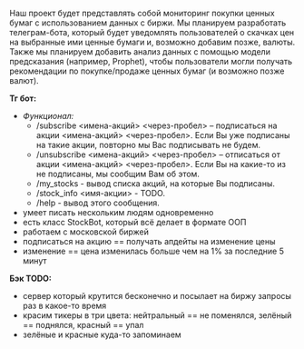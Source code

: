 Наш проект будет представлять собой мониторинг покупки ценных бумаг с использованием данных с биржи. Мы планируем разработать телеграм-бота, который будет уведомлять пользователей о скачках цен на выбранные ими ценные бумаги и, возможно добавим позже, валюты. Также мы планируем добавить анализ данных с помощью модели предсказания (например, Prophet), чтобы пользователи могли получать рекомендации по покупке/продаже ценных бумаг (и возможно позже валют).

**Тг бот:**
- *Функционал:*
  - /subscribe <имена-акций> <через-пробел> – подписаться на акции <имена-акций> <через-пробел>. Если Вы уже подписаны на такие акции, повторно мы Вас подписывать не будем.
  - /unsubscribe <имена-акций> <через-пробел> – отписаться от акции <имена-акций> <через-пробел>. Если Вы на какие-то из не подписаны, мы сообщим Вам об этом.
  - /my_stocks - вывод списка акций, на которые Вы подписаны.
  - /stock_info <имя-акции> - TODO.
  - /help - вывод этого сообщения.
- умеет писать нескольким людям одновременно
- есть класс StockBot, который всё делает в формате ООП
- работаем с московской биржей
- подписаться на акцию == получать апдейты на изменение цены
- изменение == цена изменилась больше чем на 1% за последние 5 минут

**Бэк TODO:**
- сервер который крутится бесконечно и посылает на биржу запросы раз в какое-то время
- красим тикеры в три цвета: нейтральный == не поменялся, зелёный == поднялся, красный == упал
- зелёные и красные куда-то запоминаем
